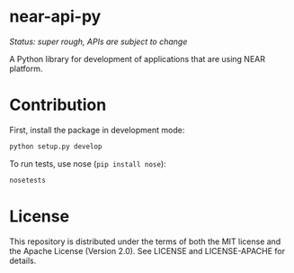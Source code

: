 # near-api-py

*Status: super rough, APIs are subject to change*

A Python library for development of applications that are using NEAR platform.

# Contribution

First, install the package in development mode:
```bash
python setup.py develop
```

To run tests, use nose (`pip install nose`):
```bash
nosetests
```

# License

This repository is distributed under the terms of both the MIT license and the Apache License (Version 2.0). See LICENSE and LICENSE-APACHE for details.
